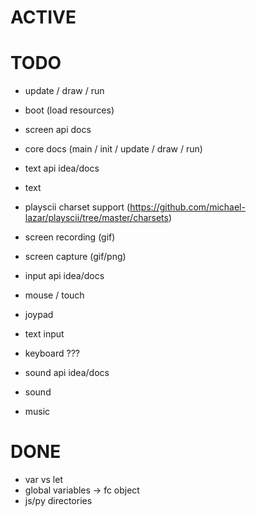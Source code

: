 # ACTIVE

# TODO

- update / draw / run
- boot (load resources)

- screen api docs
- core docs (main / init / update / draw / run)

- text api idea/docs
- text
- playscii charset support (https://github.com/michael-lazar/playscii/tree/master/charsets)

- screen recording (gif)
- screen capture (gif/png)

- input api idea/docs
- mouse / touch
- joypad
- text input
- keyboard ???

- sound api idea/docs
- sound
- music

# DONE
- var vs let
- global variables -> fc object
- js/py directories
